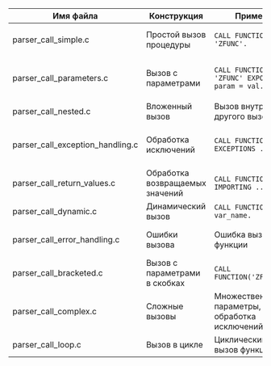

| Имя файла                           | Конструкция                     | Пример                                         | Поддерживается | Комментарий                           |
| ----------------------------------- | ------------------------------- | ---------------------------------------------- | -------------- | ------------------------------------- |
| parser\_call\_simple.c              | Простой вызов процедуры         | `CALL FUNCTION 'ZFUNC'.`                       | ✅ Готово       | Поддерживает базовые вызовы           |
| parser\_call\_parameters.c          | Вызов с параметрами             | `CALL FUNCTION 'ZFUNC' EXPORTING param = val.` | 🔲 Частично    | Нужно улучшить обработку параметров   |
| parser\_call\_nested.c              | Вложенный вызов                 | Вызов внутри другого вызова                    | ❌ Не готово    | Реализация отсутствует                |
| parser\_call\_exception\_handling.c | Обработка исключений            | `CALL FUNCTION ... EXCEPTIONS ...`             | ✅ Готово       | Поддерживает базовую обработку ошибок |
| parser\_call\_return\_values.c      | Обработка возвращаемых значений | `CALL FUNCTION ... IMPORTING ...`              | 🔲 Частично    | Частичная поддержка                   |
| parser\_call\_dynamic.c             | Динамический вызов              | `CALL FUNCTION var_name.`                      | ❌ Не готово    | Требуется реализация                  |
| parser\_call\_error\_handling.c     | Ошибки вызова                   | Ошибка вызова функции                          | ✅ Готово       | Базовая обработка ошибок              |
| parser\_call\_bracketed.c           | Вызов с параметрами в скобках   | `CALL FUNCTION('ZFUNC').`                      | 🔲 Частично    | Нужно доработать синтаксис            |
| parser\_call\_complex.c             | Сложные вызовы                  | Множественные параметры, обработка исключений  | 🔲 Частично    | Частичная реализация                  |
| parser\_call\_loop.c                | Вызов в цикле                   | Циклический вызов функции                      | ❌ Не готово    | Не реализовано                        |
